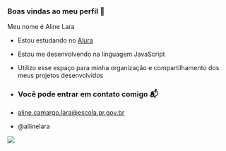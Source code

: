 ### Boas vindas ao meu perfil 💙

Meu nome é Aline Lara

- Estou estudando no [Alura](https://www.alura.com.br) 
- Estou me desenvolvendo na linguagem JavaScript
- Utilizo esse espaço para minha organização e compartilhamento dos meus projetos desenvolvidos

- ### Você pode entrar em contato comigo 📬

- aline.camargo.lara@escola.pr.gov.br
 
- @allinelara

![](https://media.tenor.com/Ee54nMe1LpgAAAAM/its-leviosa-not-leviosar.gif)
